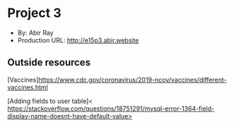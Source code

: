 # Project 3
+ By: Abir Ray
+ Production URL: <http://e15p3.abir.website>

## Outside resources
[Vaccines]<https://www.cdc.gov/coronavirus/2019-ncov/vaccines/different-vaccines.html>

[Adding fields to user table]< https://stackoverflow.com/questions/18751291/mysql-error-1364-field-display-name-doesnt-have-default-value>
